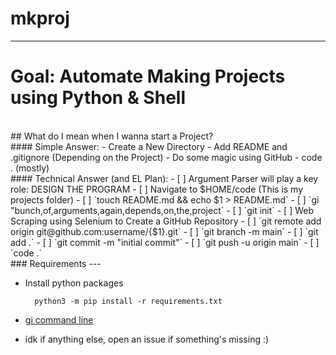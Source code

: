 # mkproj
---

# Goal: Automate Making Projects using Python & Shell
<br>
## What do I mean when I wanna start a Project?
<br>
#### Simple Answer:
- Create a New Directory
- Add README and .gitignore (Depending on the Project) 
- Do some magic using GitHub
- code . (mostly)
<br>
#### Technical Answer (and EL Plan):
- [ ] Argument Parser will play a key role: DESIGN THE PROGRAM
- [ ] Navigate to $HOME/code (This is my projects folder)
- [ ] `touch README.md && echo $1 > README.md`
- [ ] `gi "bunch,of,arguments,again,depends,on,the,project`
- [ ] `git init`
- [ ] Web Scraping using Selenium to Create a GitHub Repository
- [ ] `git remote add origin git@github.com:username/{$1}.git`
- [ ] `git branch -m main`
- [ ] `git add .`
- [ ] `git commit -m "initial commit"`
- [ ] `git push -u origin main`
- [ ] `code .`

<br>
### Requirements
---

- Install python packages
	
		python3 -m pip install -r requirements.txt

- [gi command line](https://docs.gitignore.io/install/command-line)
- idk if anything else, open an issue if something's missing :)